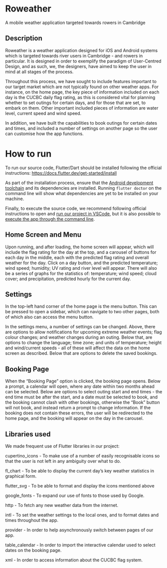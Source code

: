 # Roweather
A mobile weather application targeted towards rowers in Cambridge
## Description
Roweather is a weather application designed for iOS and Android systems which is targeted towards river users in Cambridge - and rowers in particular. It is designed in order to exemplify the paradigm of User-Centred Design, and as such, we, the designers, have aimed to keep the user in mind at all stages of the process.


Throughout this process, we have sought to include features important to our target market which are not typically found on other weather apps. For instance, on the home page, the key piece of information included on each day is the CUCBC daily flag rating, as this is considered vital for planning whether to set outings for certain days, and for those that are set, to embark on them. Other important included pieces of information are water level, current speed and wind speed.


In addition, we have built the capabilities to book outings for certain dates and times, and included a number of settings on another page so the user can customise how the app functions.

# How to run

To run our source code, Flutter/Dart should be installed following the official instructions: https://docs.flutter.dev/get-started/install 


As part of the installation process, ensure that the [Android development toolchain](https://docs.flutter.dev/get-started/install/windows/mobile?tab=download#configure-android-development) and its dependencies are installed. Running `flutter doctor` on the command line will show what dependencies are yet to be installed on your machine. 


Finally, to execute the source code, we recommend following official instructions to open and [run our project in VSCode](https://docs.flutter.dev/get-started/test-drive?tab=vscode), but it is also possible to [execute the app through the command line](https://docs.flutter.dev/get-started/test-drive?tab=terminal).
## Home Screen and Menu
Upon running, and after loading, the home screen will appear, which will include the flag rating for the day at the top, and a carousel of buttons for each day in the middle, each with the predicted flag rating and overall weather for the day. Click on a day button, and the predicted temperature; wind speed; humidity; UV rating and river level will appear. There will also be a series of graphs for the statistics of: temperature; wind speed; cloud cover; and precipitation, predicted hourly for the current day.
## Settings
In the top-left hand corner of the home page is the menu button. This can be pressed to open a sidebar, which can navigate to two other pages, both of which also can access the menu button.


In the settings menu, a number of settings can be changed. Above, there are options to allow notifications for upcoming extreme weather events; flag colour changes; and weather changes during an outing. Below that, are options to change the language; time zone; and units of temperature; height and wind/current speeds - all of these will affect the data on the home screen as described. Below that are options to delete the saved bookings.
## Booking Page
When the “Booking Page” option is clicked, the booking page opens. Below a prompt, a calendar will open, where any date within two months ahead can be selected. Below are options to select outing start and end times - the end time must be after the start, and a date must be selected to book, and the booking cannot clash with other bookings, otherwise the “Book” button will not book, and instead return a prompt to change information. If the booking does not contain these errors, the user will be redirected to the home page, and the booking will appear on the day in the carousel.
## Libraries used
We made frequent use of Flutter libraries in our project:


cupertino_icons - To make use of a number of easily recognisable icons so that the user is not left in any ambiguity over what to do.


fl_chart - To be able to display the current day’s key weather statistics in graphical form.


flutter_svg - To be able to format and display the icons mentioned above


google_fonts - To expand our use of fonts to those used by Google.


http - To fetch any new weather data from the internet.


intl - To set the weather settings to the local ones, and to format dates and times throughout the app.


provider - In order to help asynchronously switch between pages of our app.


table_calendar - In order to import the interactive calendar used to select dates on the booking page.


xml - In order to access information about the CUCBC flag system.